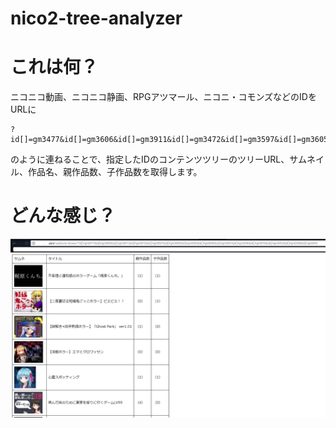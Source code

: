 # nico2-tree-analyzer

# これは何？
ニコニコ動画、ニコニコ静画、RPGアツマール、ニコニ・コモンズなどのIDをURLに<br>
```
?id[]=gm3477&id[]=gm3606&id[]=gm3911&id[]=gm3472&id[]=gm3597&id[]=gm3605&id[]=gm3360&id[]=gm3948&id[]=gm3561&id[]=gm3346&id[]=gm3540&id[]=gm3452&id[]=gm3348&id[]=gm3442
```
のように連ねることで、指定したIDのコンテンツツリーのツリーURL、サムネイル、作品名、親作品数、子作品数を取得します。

# どんな感じ？
<img src="ss.png" />